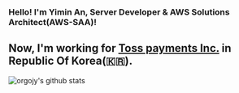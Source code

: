 ### Hello! I'm Yimin An, Server Developer & AWS Solutions Architect(AWS-SAA)!
Now, I'm working for [Toss payments Inc.](https://www.tosspayments.com) in Republic Of Korea(🇰🇷).
---
![orgojy's github stats](https://github-readme-stats.vercel.app/api?username=orgojy&show_icons=true&theme=radical)
